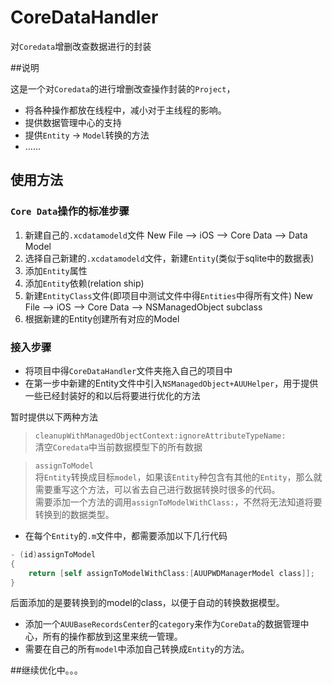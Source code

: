 # CoreDataHandler
对`Coredata`增删改查数据进行的封装

##说明

这是一个对`Coredata`的进行增删改查操作封装的`Project`，

* 将各种操作都放在线程中，减小对于主线程的影响。
* 提供数据管理中心的支持
* 提供`Entity` -> `Model`转换的方法
* ……

## 使用方法

### `Core Data`操作的标准步骤
1. 新建自己的`.xcdatamodeld`文件
	New File --> iOS --> Core Data --> Data Model
2. 选择自己新建的`.xcdatamodeld`文件，新建`Entity`(类似于sqlite中的数据表)
3. 添加`Entity`属性
4. 添加`Entity`依赖(relation ship)
5. 新建`EntityClass`文件(即项目中测试文件中得`Entities`中得所有文件)
	New File --> iOS --> Core Data --> NSManagedObject subclass
6. 根据新建的Entity创建所有对应的Model
	
### 接入步骤
- 将项目中得`CoreDataHandler`文件夹拖入自己的项目中
- 在第一步中新建的Entity文件中引入`NSManagedObject+AUUHelper`，用于提供一些已经封装好的和以后将要进行优化的方法

暂时提供以下两种方法

> `cleanupWithManagedObjectContext:ignoreAttributeTypeName:`<br>
> 清空`Coredata`中当前数据模型下的所有数据


> `assignToModel`<br>
> 将`Entity`转换成目标`model`，如果该`Entity`种包含有其他的`Entity`，那么就需要重写这个方法，可以省去自己进行数据转换时很多的代码。<br>
> 需要添加一个方法的调用`assignToModelWithClass:`，不然将无法知道将要转换到的数据类型。

- 在每个`Entity`的`.m`文件中，都需要添加以下几行代码
```Objective-C
- (id)assignToModel
{
    return [self assignToModelWithClass:[AUUPWDManagerModel class]];
}
```

后面添加的是要转换到的model的class，以便于自动的转换数据模型。

- 添加一个`AUUBaseRecordsCenter`的`category`来作为`CoreData`的数据管理中心，所有的操作都放到这里来统一管理。
- 需要在自己的所有`model`中添加自己转换成`Entity`的方法。
	
	
	
##继续优化中。。。
